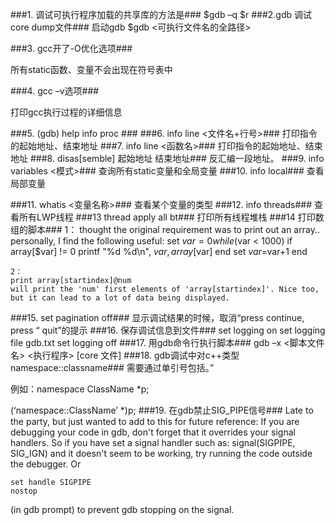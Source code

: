 ###1. 调试可执行程序加载的共享库的方法是###
    $gdb –q <execute filename>
    $r <cmd line para>
###2.gdb 调试core dump文件###
启动gdb
    $gdb <可执行文件名的全路径> <core file name>


###3. gcc开了-O优化选项###

所有static函数、变量不会出现在符号表中

###4. gcc –v选项###

打印gcc执行过程的详细信息

###5.	(gdb) help info proc ###
###6.	info line <文件名+行号>###
打印指令的起始地址、结束地址
###7.	info line <函数名>###
打印指令的起始地址、结束地址
###8.	disas[semble] 起始地址 结束地址###
反汇编一段地址。
###9.	info variables <模式>###
查询所有static变量和全局变量
###10. info local###
查看局部变量

###11.	whatis <变量名称>###
查看某个变量的类型
###12.	info threads###
查看所有LWP线程
###13	thread apply all bt###
打印所有线程堆栈
###14	打印数组的脚本###
    1：
     thought the original requirement was to print out an array.. personally, I find the following useful:
    set $var=0
    while ($var < 1000)
    if array[$var] != 0
    printf "%d %d\n", $var, array[$var]
    end
    set $var=$var+1
    end

    2：
    print array[startindex]@num
    will print the 'num' first elements of 'array[startindex]'. Nice too, but it can lead to a lot of data being displayed.
###15.	set pagination off###
显示调试结果的时候，取消“press <return> continue, press <q> quit”的提示
###16.	保存调试信息到文件###
    set logging on
    set logging file gdb.txt
    set logging off
###17.	用gdb命令行执行脚本###
gdb –x <脚本文件名> <执行程序> [core 文件]
###18.	gdb调试中对c++类型namespace::classname###
需要通过单引号包括。

例如：namespace ClassName *p;

(‘namespace::ClassName’ *)p;
###19.	在gdb禁止SIG_PIPE信号###
Late to the party, but just wanted to add to this for future reference: If you are debugging your code in gdb, don't forget that it overrides your signal handlers.
So if you have set a signal handler such as: signal(SIGPIPE, SIG_IGN) and it doesn't seem to be working, try running the code outside the debugger.
Or <pre><code>set handle SIGPIPE nostop</code></pre> (in gdb prompt) to prevent gdb stopping on the signal.


